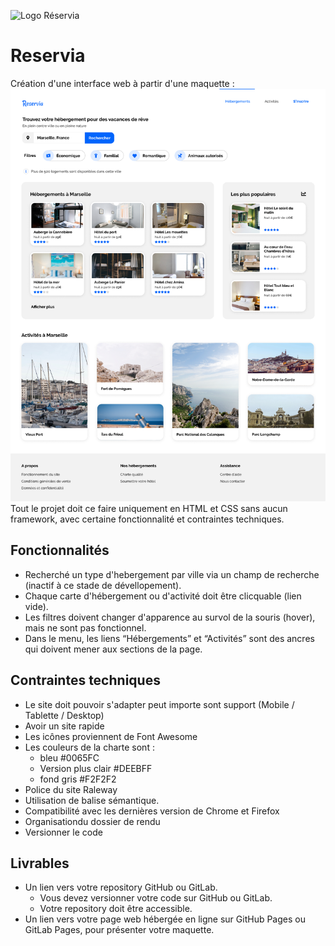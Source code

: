 ![Logo Réservia](/assets/maquette/logo/Reservia.svg)
# Reservia
Création d'une interface web à partir d'une maquette :
![Maquette Web](/assets/maquette/Desktop.png)
Tout le projet doit ce faire uniquement en HTML et CSS sans aucun framework, avec certaine fonctionnalité et contraintes techniques.
## Fonctionnalités

- Recherché un type d'hebergement par ville via un champ de recherche (inactif à ce stade de dévellopement).
- Chaque carte d'hébergement ou d'activité doit être clicquable (lien vide).
- Les filtres doivent changer d'apparence au survol de la souris (hover), mais ne sont pas fonctionnel.
- Dans le menu, les liens “Hébergements” et “Activités” sont des ancres qui doivent mener aux sections de la page.

## Contraintes techniques

- Le site doit pouvoir s'adapter peut importe sont support (Mobile / Tablette / Desktop)
- Avoir un site rapide
- Les icônes proviennent de Font Awesome
- Les couleurs de la charte sont :
    - bleu #0065FC
    - Version plus clair #DEEBFF
    - fond gris #F2F2F2
- Police du site Raleway
- Utilisation de balise sémantique.
- Compatibilité avec les dernières version de Chrome et Firefox
- Organisationdu dossier de rendu
- Versionner le code

## Livrables
- Un lien vers votre repository GitHub ou GitLab.
    - Vous devez versionner votre code sur GitHub ou GitLab.
    - Votre repository doit être accessible.
- Un lien vers votre page web hébergée en ligne sur GitHub Pages ou GitLab Pages, pour présenter votre maquette.